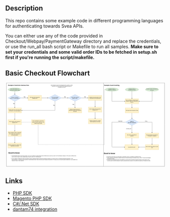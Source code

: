 ## Description

This repo contains some example code in different programming languages for authenticating towards Svea APIs.

You can either use any of the code provided in Checkout/Webpay/PaymentGateway directory and replace the credentials, or use the run_all bash script or Makefile to run all samples. **Make sure to set your credentials and some valid order IDs to be fetched in setup.sh first if you're running the script/makefile.**

## Basic Checkout Flowchart

![Basic Checkout Flowchart](flowchart.png?raw=true "Basic Checkout Flowchart")


## Links

* [PHP SDK](https://github.com/sveawebpay/php-checkout)
* [Magento PHP SDK](https://github.com/sveawebpay/nwt-magento2-checkout)
* [C#/.Net SDK](https://github.com/sveawebpay/svea-sdk-dotnet)
* [dantam74 integration](https://github.com/dantam74/svea-checkout-api)
